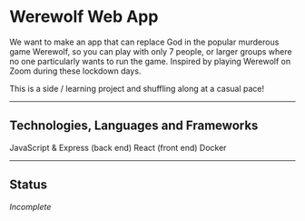 # Werewolf Web App

We want to make an app that can replace God in the popular murderous game Werewolf, so you can play with only 7 people, or larger groups where no one particularly wants to run the game. Inspired by playing Werewolf on Zoom during these lockdown days. 

This is a side / learning project and shuffling along at a casual pace!

***
## Technologies, Languages and Frameworks

JavaScript & Express (back end)
React (front end)
Docker

***
## Status

*Incomplete*




